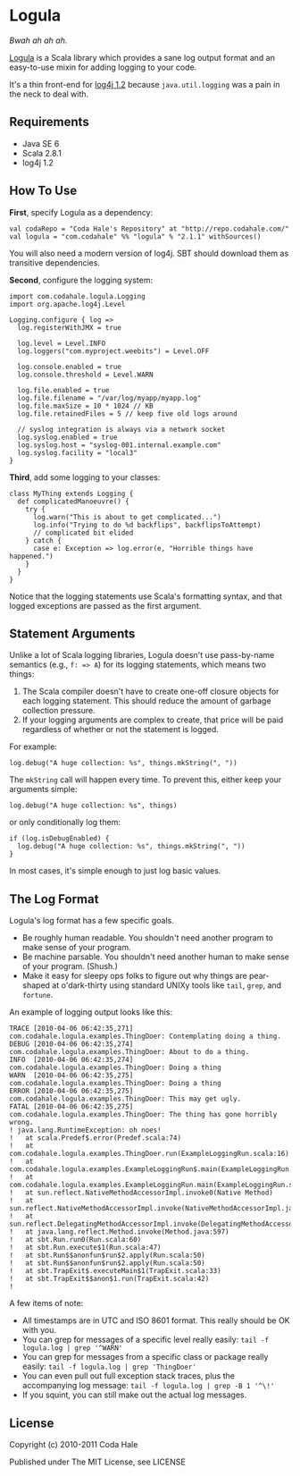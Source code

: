 Logula
======

*Bwah ah ah ah.*

[Logula](http://github.com/codahale/logula) is a Scala library which provides a
sane log output format and an easy-to-use mixin for adding logging to your code.

It's a thin front-end for [log4j 1.2](http://logging.apache.org/log4j/1.2/)
because `java.util.logging` was a pain in the neck to deal with.


Requirements
------------

* Java SE 6
* Scala 2.8.1
* log4j 1.2


How To Use
----------

**First**, specify Logula as a dependency:

    val codaRepo = "Coda Hale's Repository" at "http://repo.codahale.com/"
    val logula = "com.codahale" %% "logula" % "2.1.1" withSources()

You will also need a modern version of log4j. SBT should download them as 
transitive dependencies.

**Second**, configure the logging system:

    import com.codahale.logula.Logging
    import org.apache.log4j.Level
    
    Logging.configure { log =>
      log.registerWithJMX = true
      
      log.level = Level.INFO
      log.loggers("com.myproject.weebits") = Level.OFF
      
      log.console.enabled = true
      log.console.threshold = Level.WARN
      
      log.file.enabled = true
      log.file.filename = "/var/log/myapp/myapp.log"
      log.file.maxSize = 10 * 1024 // KB
      log.file.retainedFiles = 5 // keep five old logs around

      // syslog integration is always via a network socket
      log.syslog.enabled = true
      log.syslog.host = "syslog-001.internal.example.com"
      log.syslog.facility = "local3"
    }

**Third**, add some logging to your classes:
    
    class MyThing extends Logging {
      def complicatedManoeuvre() {
        try {
          log.warn("This is about to get complicated...")
          log.info("Trying to do %d backflips", backflipsToAttempt)
          // complicated bit elided
        } catch {
          case e: Exception => log.error(e, "Horrible things have happened.")
        }
      }
    }

Notice that the logging statements use Scala's formatting syntax, and that
logged exceptions are passed as the first argument.


Statement Arguments
-------------------

Unlike a lot of Scala logging libraries, Logula doesn't use pass-by-name
semantics (e.g., `f: => A`) for its logging statements, which means two things:

1. The Scala compiler doesn't have to create one-off closure objects for each
   logging statement. This should reduce the amount of garbage collection
   pressure.
2. If your logging arguments are complex to create, that price will be paid
   regardless of whether or not the statement is logged.

For example:
    
    log.debug("A huge collection: %s", things.mkString(", "))

The `mkString` call will happen every time. To prevent this, either keep your
arguments simple:
    
    log.debug("A huge collection: %s", things)

or only conditionally log them:
    
    if (log.isDebugEnabled) {
      log.debug("A huge collection: %s", things.mkString(", "))
    }

In most cases, it's simple enough to just log basic values.


The Log Format
--------------

Logula's log format has a few specific goals.

* Be roughly human readable. You shouldn't need another program to make sense of
  your program.
* Be machine parsable. You shouldn't need another human to make sense of your
  program. (Shush.)
* Make it easy for sleepy ops folks to figure out why things are pear-shaped at
  o'dark-thirty using standard UNIXy tools like `tail`, `grep`, and `fortune`.

An example of logging output looks like this:

    TRACE [2010-04-06 06:42:35,271] com.codahale.logula.examples.ThingDoer: Contemplating doing a thing.
    DEBUG [2010-04-06 06:42:35,274] com.codahale.logula.examples.ThingDoer: About to do a thing.
    INFO  [2010-04-06 06:42:35,274] com.codahale.logula.examples.ThingDoer: Doing a thing
    WARN  [2010-04-06 06:42:35,275] com.codahale.logula.examples.ThingDoer: Doing a thing
    ERROR [2010-04-06 06:42:35,275] com.codahale.logula.examples.ThingDoer: This may get ugly.
    FATAL [2010-04-06 06:42:35,275] com.codahale.logula.examples.ThingDoer: The thing has gone horribly wrong.
    ! java.lang.RuntimeException: oh noes!
    ! 	at scala.Predef$.error(Predef.scala:74)
    ! 	at com.codahale.logula.examples.ThingDoer.run(ExampleLoggingRun.scala:16)
    ! 	at com.codahale.logula.examples.ExampleLoggingRun$.main(ExampleLoggingRun.scala:40)
    ! 	at com.codahale.logula.examples.ExampleLoggingRun.main(ExampleLoggingRun.scala)
    ! 	at sun.reflect.NativeMethodAccessorImpl.invoke0(Native Method)
    ! 	at sun.reflect.NativeMethodAccessorImpl.invoke(NativeMethodAccessorImpl.java:39)
    ! 	at sun.reflect.DelegatingMethodAccessorImpl.invoke(DelegatingMethodAccessorImpl.java:25)
    ! 	at java.lang.reflect.Method.invoke(Method.java:597)
    ! 	at sbt.Run.run0(Run.scala:60)
    ! 	at sbt.Run.execute$1(Run.scala:47)
    ! 	at sbt.Run$$anonfun$run$2.apply(Run.scala:50)
    ! 	at sbt.Run$$anonfun$run$2.apply(Run.scala:50)
    ! 	at sbt.TrapExit$.executeMain$1(TrapExit.scala:33)
    ! 	at sbt.TrapExit$$anon$1.run(TrapExit.scala:42)
    ! 

A few items of note:

  * All timestamps are in UTC and ISO 8601 format. This really should be OK with
    you.
  * You can grep for messages of a specific level really easily:
    `tail -f logula.log | grep '^WARN'`
  * You can grep for messages from a specific class or package really easily:
    `tail -f logula.log | grep 'ThingDoer'`
  * You can even pull out full exception stack traces, plus the accompanying
    log message: `tail -f logula.log | grep -B 1 '^\!'`
  * If you squint, you can still make out the actual log messages.

License
-------

Copyright (c) 2010-2011 Coda Hale

Published under The MIT License, see LICENSE
